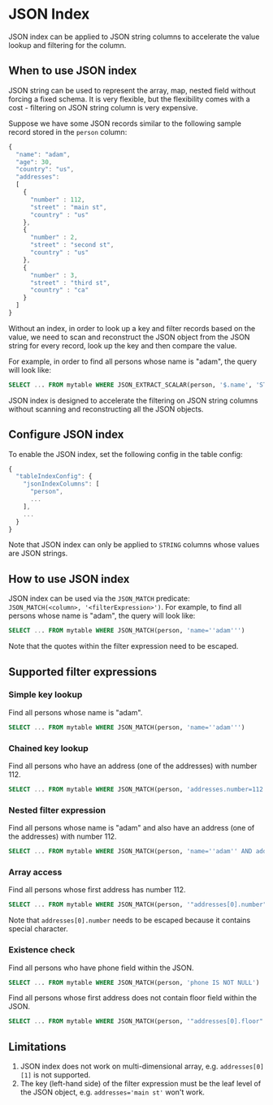 # JSON Index

JSON index can be applied to JSON string columns to accelerate the value lookup and filtering for the column.

## When to use JSON index

JSON string can be used to represent the array, map, nested field without forcing a fixed schema. It is very flexible, but the flexibility comes with a cost - filtering on JSON string column is very expensive.

Suppose we have some JSON records similar to the following sample record stored in the `person` column:

```javascript
{
  "name": "adam",
  "age": 30,
  "country": "us",
  "addresses":
  [
    {
      "number" : 112,
      "street" : "main st",
      "country" : "us"
    },
    {
      "number" : 2,
      "street" : "second st",
      "country" : "us"
    },
    {
      "number" : 3,
      "street" : "third st",
      "country" : "ca"
    }
  ]
}
```

Without an index, in order to look up a key and filter records based on the value, we need to scan and reconstruct the JSON object from the JSON string for every record, look up the key and then compare the value.

For example, in order to find all persons whose name is "adam", the query will look like:

```sql
SELECT ... FROM mytable WHERE JSON_EXTRACT_SCALAR(person, '$.name', 'STRING') = 'adam'
```

JSON index is designed to accelerate the filtering on JSON string columns without scanning and reconstructing all the JSON objects.

## Configure JSON index

To enable the JSON index, set the following config in the table config:

```javascript
{
  "tableIndexConfig": {        
    "jsonIndexColumns": [
      "person",
      ...
    ],
    ...
  }
}
```

Note that JSON index can only be applied to `STRING` columns whose values are JSON strings.

## How to use JSON index

JSON index can be used via the `JSON_MATCH` predicate: `JSON_MATCH(<column>, '<filterExpression>')`. For example, to find all persons whose name is "adam", the query will look like:

```sql
SELECT ... FROM mytable WHERE JSON_MATCH(person, 'name=''adam''')
```

Note that the quotes within the filter expression need to be escaped.

## Supported filter expressions

### Simple key lookup

Find all persons whose name is "adam".

```sql
SELECT ... FROM mytable WHERE JSON_MATCH(person, 'name=''adam''')
```

### Chained key lookup

Find all persons who have an address \(one of the addresses\) with number 112.

```sql
SELECT ... FROM mytable WHERE JSON_MATCH(person, 'addresses.number=112')
```

### Nested filter expression

Find all persons whose name is "adam" and also have an address \(one of the addresses\) with number 112.

```sql
SELECT ... FROM mytable WHERE JSON_MATCH(person, 'name=''adam'' AND addresses.number=112')
```

### Array access

Find all persons whose first address has number 112.

```sql
SELECT ... FROM mytable WHERE JSON_MATCH(person, '"addresses[0].number"=112')
```

Note that `addresses[0].number` needs to be escaped because it contains special character.

### Existence check

Find all persons who have phone field within the JSON.

```sql
SELECT ... FROM mytable WHERE JSON_MATCH(person, 'phone IS NOT NULL')
```

Find all persons whose first address does not contain floor field within the JSON.

```sql
SELECT ... FROM mytable WHERE JSON_MATCH(person, '"addresses[0].floor" IS NULL')
```

## Limitations

1. JSON index does not work on multi-dimensional array, e.g. `addresses[0][1]` is not supported.
2. The key \(left-hand side\) of the filter expression must be the leaf level of the JSON object, e.g. `addresses='main st'` won't work.

